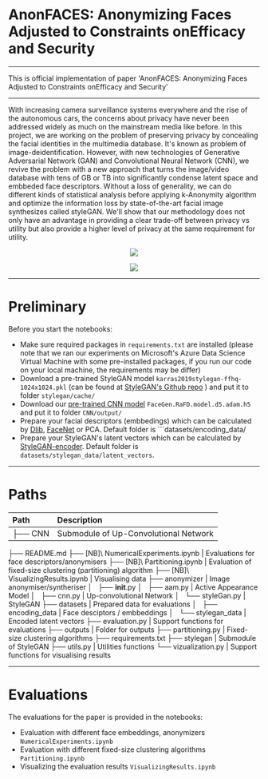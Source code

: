 # AnonFACES: Anonymizing Faces Adjusted to Constraints onEfficacy and Security

---

This is official implementation of paper 'AnonFACES: Anonymizing Faces Adjusted to Constraints onEfficacy and Security'

---

With increasing camera surveillance systems everywhere and the rise of the autonomous cars, the concerns about privacy have never been addressed widely as much on the mainstream media like before. In this project, we are working on the problem of preserving privacy by concealing the facial identities in the multimedia database. It's known as problem of image-deidentification. However, with new technologies of Generative Adversarial Network (GAN) and Convolutional Neural Network (CNN), we revive the problem with a new approach that turns the image/video database with tens of GB or TB into significantly condense latent space and embbeded face descriptors. Without a loss of generality, we can do different kinds of statistical analysis before applying k-Anonymity algorithm and optimize the information loss by state-of-the-art facial image synthesizes called styleGAN. We'll show that our methodology does not only have an advantage in providing a clear trade-off between privacy vs utility but also provide a higher level of privacy at the same requirement for utility. 
<p align='center'>
  <img src='https://github.com/minha12/image-deidentification/blob/minhha/clustering/evaluation/img/cluster.png'>
</p>  
<p align='center'>
  <img src='https://github.com/minha12/image-deidentification/blob/minhha/clustering/evaluation/img/fakeid.png'>
</p>

---

# Preliminary
Before you start the notebooks:
- Make sure required packages in ```requirements.txt``` are installed (please note that we ran our experiments on Microsoft's Azure Data Science Virtual Machine with some pre-installed packages, if you run our code on your local machine, the requirements may be differ)
- Download a pre-trained StyleGAN model ```karras2019stylegan-ffhq-1024x1024.pkl``` (can be found at [StyleGAN's Github repo](https://github.com/NVlabs/stylegan) ) and put it to folder ```stylegan/cache/```
- Download our [pre-trained CNN model](https://drive.google.com/file/d/1EhaiYQ0uWPPkmglnwjUNX_m6WU92z_bL/view?usp=sharing) ```FaceGen.RaFD.model.d5.adam.h5``` and put it to folder ```CNN/output/```
- Prepare your facial descriptors (embbedings) which can be calculated by [Dlib](http://dlib.net), [FaceNet](https://github.com/davidsandberg/facenet) or PCA. Default folder is ```datasets/encoding_data/  
- Prepare your StyleGAN's latent vectors which can be calculated by [StyleGAN-encoder](https://github.com/Puzer/stylegan-encoder). Default folder is ```datasets/stylegan_data/latent_vectors```. 

---
# Paths


|Path | Description
| :--- | :---
├── CNN | Submodule of Up-Convolutional Network
├── README.md
├── [NB]\ NumericalExperiments.ipynb | Evaluations for face descriptors/anonymisers
├── [NB]\ Partitioning.ipynb | Evaluation of fixed-size clustering (partitioning) algorithm
├── [NB]\ VisualizingResults.ipynb | Visualising data
├── anonymizer | Image anonymiser/syntheriser
│   ├── __init__.py
│   ├── aam.py | Active Appearance Model 
│   ├── cnn.py | Up-convolutional Network
│   └── styleGan.py | StyleGAN
├── datasets | Prepared data for evaluations
│   ├── encoding_data | Face desciptors / embbeddings
│   └── stylegan_data | Encoded latent vectors
├── evaluation.py | Support functions for evaluations
├── outputs | Folder for outputs
├── partitioning.py | Fixed-size clustering algorithms
├── requirements.txt
├── stylegan | Submodule of StyleGAN
├── utils.py | Utilities functions
└── vizualization.py | Support functions for visualising results


---
# Evaluations

The evaluations for the paper is provided in the notebooks:
- Evaluation with different face embeddings, anonymizers ```NumericalExperiments.ipynb```
- Evaluation with different fixed-size clustering algorithms ```Partitioning.ipynb```
- Visualizing the evaluation results ```VisualizingResults.ipynb```
